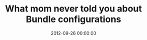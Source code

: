 ---
event: Symfony Live San Francisco 2012
title: "What mom never told you about Bundle configurations "
youtube_id: jcIQ--zzsI8
authors: 
    - Dennis Benkert

layout: youtube
date: 2012-09-26 00:00:00
---